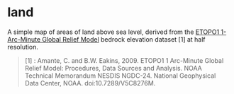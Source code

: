 # land
A simple map of areas of land above sea level, derived from the [ETOPO1 1-Arc-Minute Global Relief Model](http://www.ngdc.noaa.gov/mgg/global/global.html) bedrock elevation dataset [1] at half resolution.

>[1] : Amante, C. and B.W. Eakins, 2009. ETOPO1 1 Arc-Minute Global Relief Model:
Procedures, Data Sources and Analysis. NOAA Technical Memorandum NESDIS NGDC-24.
National Geophysical Data Center, NOAA. doi:10.7289/V5C8276M.
